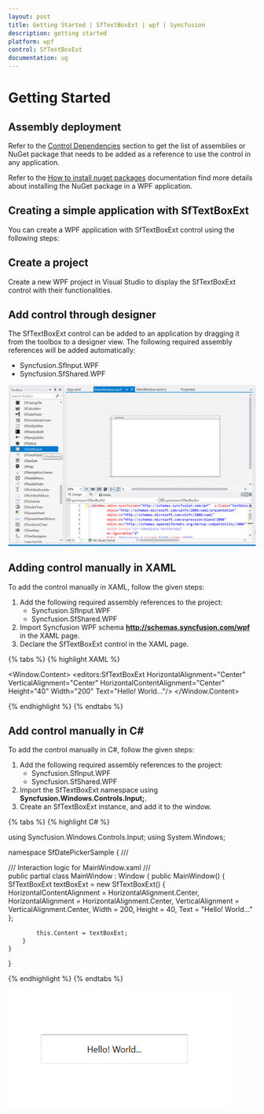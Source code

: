 ```yaml
---
layout: post
title: Getting Started | SfTextBoxExt | wpf | Syncfusion
description: getting started
platform: wpf
control: SfTextBoxExt
documentation: ug
---
```


# Getting Started

## Assembly deployment

Refer to the [Control Dependencies](https://help.syncfusion.com/wpf/control-dependencies#sftextboxext) section to get the list of assemblies or NuGet package that needs to be added as a reference to use the control in any application.

Refer to the [How to install nuget packages](https://help.syncfusion.com/wpf/nuget-packages) documentation find more details about installing the NuGet package in a WPF application.

## Creating a simple application with SfTextBoxExt

You can create a WPF application with SfTextBoxExt control using the following steps:

## Create a project

Create a new WPF project in Visual Studio to display the SfTextBoxExt control with their functionalities.

## Add control through designer

The SfTextBoxExt control can be added to an application by dragging it from the toolbox to a designer view. The following required assembly references will be added automatically:

* Syncfusion.SfInput.WPF
* Syncfusion.SfShared.WPF

![DesignerView](GettingStarted_images/Designer.png)

## Adding control manually in XAML

To add the control manually in XAML, follow the given steps:

1. Add the following required assembly references to the project:
    * Syncfusion.SfInput.WPF
    * Syncfusion.SfShared.WPF
2. Import Syncfusion WPF schema **http://schemas.syncfusion.com/wpf** in the XAML page.
3. Declare the SfTextBoxExt control in the XAML page.

{% tabs %}
{% highlight XAML %}

<Window x:Class="AutoCompleteSample.MainWindow"
        xmlns="http://schemas.microsoft.com/winfx/2006/xaml/presentation"
        xmlns:x="http://schemas.microsoft.com/winfx/2006/xaml"
        xmlns:d="http://schemas.microsoft.com/expression/blend/2008"
        xmlns:mc="http://schemas.openxmlformats.org/markup-compatibility/2006"
        xmlns:local="clr-namespace:AutoCompleteSample"
        mc:Ignorable="d"
        xmlns:editors="clr-namespace:Syncfusion.Windows.Controls.Input;assembly=Syncfusion.SfInput.Wpf"
        Title="MainWindow" Height="450" Width="800">
    <Window.Content>
        <Grid>
            <editors:SfTextBoxExt HorizontalAlignment="Center" 
                                  VerticalAlignment="Center" 
                                  HorizontalContentAlignment="Center"
                                  Height="40"
                                  Width="200" 
                                  Text="Hello! World..."/>
        </Grid>
    </Window.Content>
</Window>

{% endhighlight %}
{% endtabs %}

## Add control manually in C#

To add the control manually in C#, follow the given steps:

1. Add the following required assembly references to the project:
    * Syncfusion.SfInput.WPF
    * Syncfusion.SfShared.WPF
2. Import the SfTextBoxExt namespace using **Syncfusion.Windows.Controls.Input;**.
3. Create an SfTextBoxExt instance, and add it to the window.

{% tabs %}
{% highlight C# %}

using Syncfusion.Windows.Controls.Input;
using System.Windows;

namespace SfDatePickerSample
{
    /// <summary>
    /// Interaction logic for MainWindow.xaml
    /// </summary>
    public partial class MainWindow : Window
    {
        public MainWindow()
        {
            SfTextBoxExt textBoxExt = new SfTextBoxExt()
            {
                HorizontalContentAlignment = HorizontalAlignment.Center,
                HorizontalAlignment = HorizontalAlignment.Center,
                VerticalAlignment = VerticalAlignment.Center,
                Width = 200,
                Height = 40,
                Text = "Hello! World..."
            };

            this.Content = textBoxExt;
        } 
    }
}

{% endhighlight %}
{% endtabs %}

![GettingStarted](GettingStarted_images/GettingStarted.png)